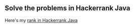 ## Solve the problems in Hackerrank Java

Here's my [rank in Hackerrank Java](https://www.hackerrank.com/leaderboard?hacker=tong157&page=1&practice=java)
